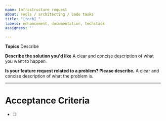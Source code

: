 ```yaml
---
name: Infrastructure request
about: Tools / architecting / Code tasks
title: "[tech] "
labels: enhancement, documentation, techstack
assignees: ''

---
```

**Topics**
Describe

**Describe the solution you'd like**
A clear and concise description of what you want to happen.

**Is your feature request related to a problem? Please describe.**
A clear and concise description of what the problem is.

---
# Acceptance Criteria

- [ ] 